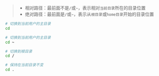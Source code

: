 > - 相对路径：最前面不是`/`或`~`，表示相对`当前目录`所在的目录位置
> - 绝对路径：最前面是`/`或`~`，表示从`根目录`或`home目录`开始的目录位置

```bash
# 切换到当前用户的主目录
cd

# 切换到当前用户的主目录
cd ~

# 切换到根目录
cd /

# 保持在当前目录不变
cd .
```